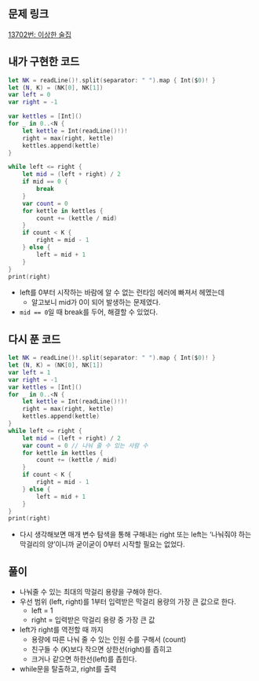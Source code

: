 ## 문제 링크

[13702번: 이상한 술집](https://www.acmicpc.net/problem/13702)

## 내가 구현한 코드

```swift
let NK = readLine()!.split(separator: " ").map { Int($0)! }
let (N, K) = (NK[0], NK[1])
var left = 0
var right = -1

var kettles = [Int]()
for _ in 0..<N {
    let kettle = Int(readLine()!)!
    right = max(right, kettle)
    kettles.append(kettle)
}

while left <= right {
    let mid = (left + right) / 2
    if mid == 0 {
        break
    }
    var count = 0
    for kettle in kettles {
        count += (kettle / mid)
    }
    if count < K {
        right = mid - 1
    } else {
        left = mid + 1
    }
}
print(right)
```

- left를 0부터 시작하는 바람에 알 수 없는 런타임 에러에 빠져서 헤멨는데
    - 알고보니 mid가 0이 되어 발생하는 문제였다.
- `mid == 0`일 때 break를 두어, 해결할 수 있었다.

## 다시 푼 코드

```swift
let NK = readLine()!.split(separator: " ").map { Int($0)! }
let (N, K) = (NK[0], NK[1])
var left = 1
var right = -1
var kettles = [Int]()
for _ in 0..<N {
    let kettle = Int(readLine()!)!
    right = max(right, kettle)
    kettles.append(kettle)
}
while left <= right {
    let mid = (left + right) / 2
    var count = 0 // 나눠 줄 수 있는 사람 수
    for kettle in kettles {
        count += (kettle / mid)
    }
    if count < K {
        right = mid - 1
    } else {
        left = mid + 1
    }
}
print(right)
```

- 다시 생각해보면 매개 변수 탐색을 통해 구해내는 right 또는 left는 ‘나눠줘야 하는 막걸리의 양’이니까 굳이굳이 0부터 시작할 필요는 없었다.

## 풀이

- 나눠줄 수 있는 최대의 막걸리 용량을 구해야 한다.
- 우선 범위 (left, right)를 1부터 입력받은 막걸리 용량의 가장 큰 값으로 한다.
    - left = 1
    - right = 입력받은 막걸리 용량 중 가장 큰 값
- left가 right를 역전할 때 까지
    - 용량에 따른 나눠 줄 수 있는 인원 수를 구해서 (count)
    - 친구들 수 (K)보다 작으면 상한선(right)를 좁히고
    - 크거나 같으면 하한선(left)를 좁힌다.
- while문을 탈출하고, right를 출력